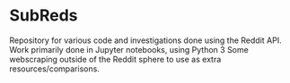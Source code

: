 # SubReds

Repository for various code and investigations done using the Reddit API.
Work primarily done in Jupyter notebooks, using Python 3
Some webscraping outside of the Reddit sphere to use as extra resources/comparisons.
